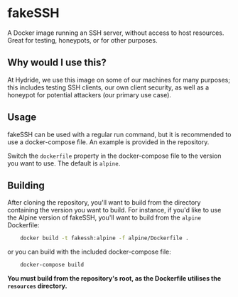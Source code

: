 # fakeSSH
A Docker image running an SSH server, without access to host resources. Great for testing, honeypots, or for other purposes.

## Why would I use this?
At Hydride, we use this image on some of our machines for many purposes; this includes testing SSH clients, our own client security, as well as a honeypot for potential attackers (our primary use case).

## Usage
fakeSSH can be used with a regular run command, but it is recommended to use a docker-compose file. An example is provided in the repository.

Switch the `dockerfile` property in the docker-compose file to the version you want to use. The default is `alpine`.

## Building
After cloning the repository, you'll want to build from the directory containing the version you want to build. For instance, if you'd like to use the Alpine version of fakeSSH, you'll want to build from the `alpine` Dockerfile:

```bash
    docker build -t fakessh:alpine -f alpine/Dockerfile .
```

or you can build with the included docker-compose file:

```bash
    docker-compose build
```

**You must build from the repository's root, as the Dockerfile utilises the `resources` directory.**
